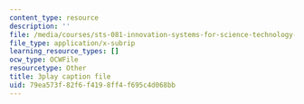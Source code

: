 ```yaml
---
content_type: resource
description: ''
file: /media/courses/sts-081-innovation-systems-for-science-technology-energy-manufacturing-and-health-spring-2017/79ea573f82f6f4198ff4f695c4d068bb_lemfZDGJQaQ.srt
file_type: application/x-subrip
learning_resource_types: []
ocw_type: OCWFile
resourcetype: Other
title: 3play caption file
uid: 79ea573f-82f6-f419-8ff4-f695c4d068bb
---
```

